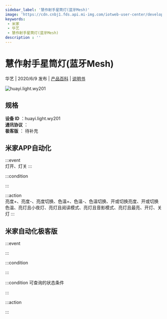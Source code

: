 ```yaml
---
sidebar_label: '慧作射手星筒灯(蓝牙Mesh)'
image: 'https://cdn.cnbj1.fds.api.mi-img.com/iotweb-user-center/developer_1679047724815kMJNsjKM.png?GalaxyAccessKeyId=AKVGLQWBOVIRQ3XLEW&Expires=9223372036854775807&Signature=rvXH/qTme3ymENqmKl8zdGU9Bt0='
keywords: 
 - 米家
 - 华艺
 - 慧作射手星筒灯(蓝牙Mesh)
description : ''
---
```

# 慧作射手星筒灯(蓝牙Mesh)

华艺 | 2020/6/9 发布 | [产品百科](https://home.mi.com/webapp/content/baike/product/index.html?model=huayi.light.wy201/) | [说明书](https://home.mi.com/views/introduction.html?model=huayi.light.wy201&region=cn)

![huayi.light.wy201](https://cdn.cnbj1.fds.api.mi-img.com/iotweb-user-center/developer_1679047724815kMJNsjKM.png?GalaxyAccessKeyId=AKVGLQWBOVIRQ3XLEW&Expires=9223372036854775807&Signature=rvXH/qTme3ymENqmKl8zdGU9Bt0=)

## 规格  
> 
**设备 ID** ：huayi.light.wy201  
**通讯协议** ：  
**极客版**  ： 待补充 


## 米家APP自动化  

:::event  
灯开、灯关
:::

:::condition  

:::

:::action   
亮度+、亮度-、亮度切换、色温+、色温-、色温切换、开或切换亮度、开或切换色温、亮灯且小夜灯、亮灯且阅读模式、亮灯且音影模式、亮灯且最亮、开灯、关灯
:::

## 米家自动化极客版  

:::event  

:::

:::condition  

:::

:::condition 可查询的状态条件  

:::

:::action  

:::

        
